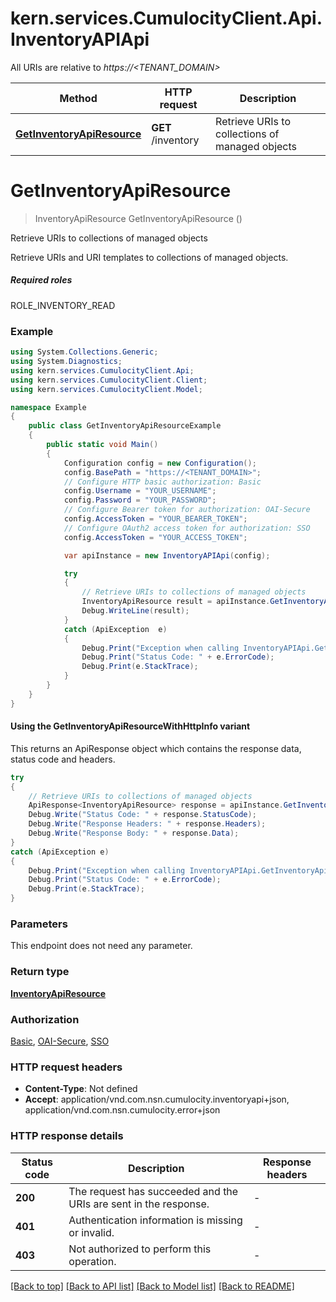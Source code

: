 # kern.services.CumulocityClient.Api.InventoryAPIApi

All URIs are relative to *https://<TENANT_DOMAIN>*

| Method | HTTP request | Description |
|--------|--------------|-------------|
| [**GetInventoryApiResource**](InventoryAPIApi.md#getinventoryapiresource) | **GET** /inventory | Retrieve URIs to collections of managed objects |

<a name="getinventoryapiresource"></a>
# **GetInventoryApiResource**
> InventoryApiResource GetInventoryApiResource ()

Retrieve URIs to collections of managed objects

Retrieve URIs and URI templates to collections of managed objects.  <section><h5>Required roles</h5> ROLE_INVENTORY_READ </section> 

### Example
```csharp
using System.Collections.Generic;
using System.Diagnostics;
using kern.services.CumulocityClient.Api;
using kern.services.CumulocityClient.Client;
using kern.services.CumulocityClient.Model;

namespace Example
{
    public class GetInventoryApiResourceExample
    {
        public static void Main()
        {
            Configuration config = new Configuration();
            config.BasePath = "https://<TENANT_DOMAIN>";
            // Configure HTTP basic authorization: Basic
            config.Username = "YOUR_USERNAME";
            config.Password = "YOUR_PASSWORD";
            // Configure Bearer token for authorization: OAI-Secure
            config.AccessToken = "YOUR_BEARER_TOKEN";
            // Configure OAuth2 access token for authorization: SSO
            config.AccessToken = "YOUR_ACCESS_TOKEN";

            var apiInstance = new InventoryAPIApi(config);

            try
            {
                // Retrieve URIs to collections of managed objects
                InventoryApiResource result = apiInstance.GetInventoryApiResource();
                Debug.WriteLine(result);
            }
            catch (ApiException  e)
            {
                Debug.Print("Exception when calling InventoryAPIApi.GetInventoryApiResource: " + e.Message);
                Debug.Print("Status Code: " + e.ErrorCode);
                Debug.Print(e.StackTrace);
            }
        }
    }
}
```

#### Using the GetInventoryApiResourceWithHttpInfo variant
This returns an ApiResponse object which contains the response data, status code and headers.

```csharp
try
{
    // Retrieve URIs to collections of managed objects
    ApiResponse<InventoryApiResource> response = apiInstance.GetInventoryApiResourceWithHttpInfo();
    Debug.Write("Status Code: " + response.StatusCode);
    Debug.Write("Response Headers: " + response.Headers);
    Debug.Write("Response Body: " + response.Data);
}
catch (ApiException e)
{
    Debug.Print("Exception when calling InventoryAPIApi.GetInventoryApiResourceWithHttpInfo: " + e.Message);
    Debug.Print("Status Code: " + e.ErrorCode);
    Debug.Print(e.StackTrace);
}
```

### Parameters
This endpoint does not need any parameter.
### Return type

[**InventoryApiResource**](InventoryApiResource.md)

### Authorization

[Basic](../README.md#Basic), [OAI-Secure](../README.md#OAI-Secure), [SSO](../README.md#SSO)

### HTTP request headers

 - **Content-Type**: Not defined
 - **Accept**: application/vnd.com.nsn.cumulocity.inventoryapi+json, application/vnd.com.nsn.cumulocity.error+json


### HTTP response details
| Status code | Description | Response headers |
|-------------|-------------|------------------|
| **200** | The request has succeeded and the URIs are sent in the response. |  -  |
| **401** | Authentication information is missing or invalid. |  -  |
| **403** | Not authorized to perform this operation. |  -  |

[[Back to top]](#) [[Back to API list]](../README.md#documentation-for-api-endpoints) [[Back to Model list]](../README.md#documentation-for-models) [[Back to README]](../README.md)

